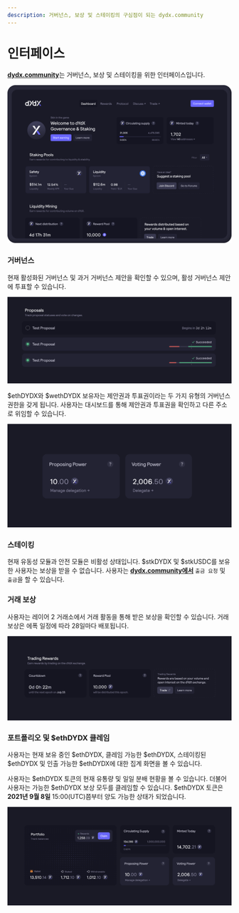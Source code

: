 ```yaml
---
description: 거버넌스, 보상 및 스테이킹의 구심점이 되는 dydx.community
---
```


# 인터페이스

[**dydx.community**](https://dydx.community)는 거버넌스, 보상 및 스테이킹을 위한 인터페이스입니다.

![보상 획득 및 청구, 제안에 대한 투표](../.gitbook/assets/4.1-landing-page-interface.png)

### 거버넌스

현재 활성화된 거버넌스 및 과거 거버넌스 제안을 확인할 수 있으며, 활성 거버넌스 제안에 투표할 수 있습니다.

![제안 상태를 추적하고 변경 사항에 대해 투표하십시오](../.gitbook/assets/4.2-track-proposals.png)

$ethDYDX와 $wethDYDX 보유자는 제안권과 투표권이라는 두 가지 유형의 거버넌스 권한을 갖게 됩니다. 사용자는 대시보드를 통해 제안권과 투표권을 확인하고 다른 주소로 위임할 수 있습니다.

![제안권 및 투표권을 위임하십시오](../.gitbook/assets/4.3-delegate-voting.png)

### 스테이킹

현재 유동성 모듈과 안전 모듈은 비활성 상태입니다. $stkDYDX 및 $stkUSDC를 보유한 사용자는 보상을 받을 수 없습니다. 사용자는 [**dydx.community에서**](https://dydx.community) `출금 요청` 및 `출금`을 할 수 있습니다.

### 거래 보상

사용자는 레이어 2 거래소에서 거래 활동을 통해 받은 보상을 확인할 수 있습니다. 거래 보상은 에폭 일정에 따라 28일마다 배포됩니다.

![거래를 통해 보상을 받아보십시오](../.gitbook/assets/4.5-trade-to-rewards.png)

### 포트폴리오 및 $ethDYDX 클레임

사용자는 현재 보유 중인 $ethDYDX, 클레임 가능한 $ethDYDX, 스테이킹된 $ethDYDX 및 인출 가능한 $ethDYDX에 대한 집계 화면을 볼 수 있습니다.

사용자는 $ethDYDX 토큰의 현재 유통량 및 일일 분배 현황을 볼 수 있습니다. 더불어 사용자는 가능한 $ethDYDX 보상 모두를 클레임할 수 있습니다. $ethDYDX 토큰은 **2021년 9월 8일** 15:00(UTC)쯤부터 양도 가능한 상태가 되었습니다.

![보상을 클레임하십시오](../.gitbook/assets/4.6-claim-rewards.png)
